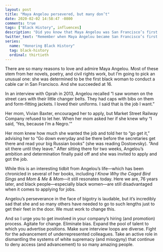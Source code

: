 ```yaml
---
layout: post
title: "Maya Angelou persevered, but many don’t"
date: 2020-02-02 14:58:47 -0800
comments: true
tags: ["Black History", influences]
description: "Did you know that Maya Angelou was San Francisco’s first black woman cable car conductor?"
twitter_text: "Remember when Maya Angelou became San Francisco’s first black woman cable car conductor?"
series:
  name: "Honoring Black History"
  tag: black-history
  ordinal: thirtieth
---
```


There are so many reasons to love and admire Maya Angelou. Most of these stem from her novels, poetry, and civil rights work, but I’m going to pick an unusual one: she was determined to be the first black woman to conduct a cable car in San Francisco. And she succeeded at 16.

<!-- more -->

In an interview with Oprah in 2013, Angelou recalled “I saw women on the street cars with their little changer belts. They had caps with bibs on them and form-fitting jackets. I loved their uniforms. I said that is the job I want.”

Her mom, Vivian Baxter, encouraged her to apply, but Market Street Railway Company refused to let her. When her mom asked her if she knew why “I said, ‘Yes, because I’m a Negro.’”

Her mom knew how much she wanted the job and told her to “go get it,” advising her to “Go down everyday and be there before the secretaries get there and read your big Russian books” (she was reading Dostoevsky). “And sit there until they leave.” After sitting there for two weeks, Angelou’s ambition and determination finally paid off and she was invited to apply and got the job.

While this is an interesting tidbit from Angelou’s life—which has been chronicled in several of her books, including <cite>I Know Why the Caged Bird Sings</cite> and <cite>Mom & Me & Mom</cite>—it still resonates today. Here we are, 76 years later, and black people—especially black women—are still disadvantaged when it comes to applying for jobs.

Angelou’s perseverance in the face of bigotry is laudable, but it’s incredibly sad that she and so many others have needed to go to such lengths just to get their feet in the door. We must work to change this.

And so I urge you to get involved in your company’s hiring (and promotion) process. Agitate for change. Eliminate bias. Expand the pool of talent to which you advertise positions. Make sure interview loops are diverse. Fight for the advancement of underrepresented colleagues. Take an active role in dismantling the systems of white supremacy (and misogyny) that continue to deny access (and advancement) to so many amazing people.